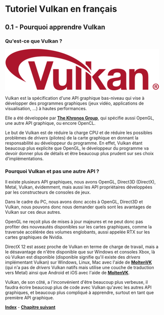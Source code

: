 # Tutoriel Vulkan en français
## 0.1 - Pourquoi apprendre Vulkan

### Qu'est-ce que Vulkan ?
![Vulkan](images/Vulkan_logo.png)

Vulkan est la spécification d'une API graphique bas-niveau qui vise à développer des programmes graphiques (jeux vidéo, applications de visualisation, ...) à hautes performances.

Elle a été développée par [**The Khronos Group**](https://www.khronos.org/), qui spécifie aussi OpenGL, une autre API graphique, ou encore OpenCL.

Le but de Vulkan est de réduire la charge CPU et de réduire les possibles problèmes de *drivers* (pilotes) de la carte graphique en donnant la responsabilité au développeur du programme. En effet, Vulkan étant beaucoup plus explicite que OpenGL, le développeur du programme va devoir donner plus de détails et être beaucoup plus prudent sur ses choix d'implémentations.

### Pourquoi Vulkan et pas une autre API ?
Il existe plusieurs API graphiques, nous avons OpenGL, Direct3D (DirectX), Metal, Vulkan, évidemment, mais aussi les API propriétaires développées par les constructeurs de consoles de jeux.

Dans le cadre du PC, nous avons donc accès à OpenGL, Direct3D et Vulkan, nous pouvons donc nous demander quels sont les avantages de Vulkan sur ces deux autres.

OpenGL ne reçoit plus de mises à jour majeures et ne peut donc pas profiter des nouveautés disponibles sur les cartes graphiques, comme la traversée accélérée des volumes englobants, aussi appelée RTX sur les cartes graphiques de Nvidia.

DirectX 12 est assez proche de Vulkan en terme de charge de travail, mais a le désavantage de n'être disponible que sur Windows et consoles Xbox, là où Vulkan est disponible (disponible signifie qu'il existe des *drivers* implémentant Vulkan) sur Windows, Linux, Mac avec l'aide de [**MoltenVK**](https://moltengl.com/moltenvk/) (qui n'a pas de *drivers* Vulkan natifs mais utilise une couche de traduction vers Metal) ainsi que Android et iOS avec l'aide de [**MoltenVK**](https://moltengl.com/moltenvk/).

Vulkan, de son côté, a l'inconvénient d'être beaucoup plus verbeuse, il faudra écrire beaucoup plus de code avec Vulkan qu'avec les autres API graphiques, et beaucoup plus compliqué à apprendre, surtout en tant que première API graphique.

[**Index**](../index.md) - [**Chapitre suivant**](2.md)

